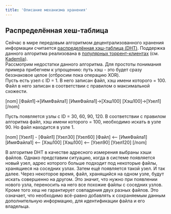 ```yaml
---
title: 'Описание механизма хранения'
---
```


## Распределённая хеш-таблица
Сейчас в мире передовым алгоритмом децентрализованного хранения информации считается [распределённая хэш-таблица (DHT)](https://ru.wikipedia.org/wiki/Распределённая_хеш-таблица). Поддержка данного алгоритма реализована в [популярных торрент-клиентах](https://ru.wikibooks.org/wiki/BitTorrent/DHT) (см. [Kademlia](https://habr.com/post/107342/)).  
Рассмотрим недостатки данного алгоритма. Для простоты понимания примера прибегнем к упрощению: путь хэш - это будет сразу беззнаковое целое (отбросим пока операцию XOR).  
Пусть есть узел с ID = 1. В него записан файл, хэш имени которого = 100. Файл в него записан в соответствии с правилом о максимальной схожести.  

[nom]
[Файл1]->[ИмяФайла1]
[ИмяФайла1]->[Хэш100]
[Хэш100]->[Узел1]
[/nom]

Пусть появляется узлы с ID = 30, 60, 90, 120. В соответствии с правилом алгоритма файл, хэш имени которого = 100, необходимо искать в узле 90. Но файл находится в узле 1.

[nom]
[Узел1] - [Файл1]
[Узел30]
[Узел60]
[Файл] <-- [ИмяФайла1]
[ИмяФайла1] <-- [Хэш100]
[Хэш100] <-- [Узел90]
[Узел120]
[/nom]

В алгоритме DHT в качестве адресного измерения выбраны хэши файлов. Однако представим ситуацию, когда в системе появляется новый узел, адрес которого больше подходит под некоторые файлы, хранящиеся на соседних узлах. Затем ещё появляется такой узел. И так далее. Через некоторое время, файл, хранящийся на одном узле, будут искать совершенно на другом. Это значит, что нужно при появлении нового узла, переносить на него все похожие файлы с соседних узлов.  
Кроме того хеш не гарантирует совпадения двух разных файлов. Это означает, что необходимо всё-равно добавлять к сохраняемым данным дополнительную информацию, для идентификации файла и его владельца.